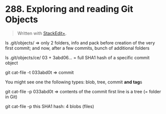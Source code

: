 # 288. Exploring and reading Git Objects


> Written with [StackEdit+](https://stackedit.net/).


ls .git/objects/ =>
only 2 folders, info and pack before creation of the very first commit;
and now, after a few commits, bunch of additional folders

ls .git/objects/ce/
03 + 3abd06... = full SHA1 hash of a specific commit object

git cat-file -t 033abd0t => commit

You might see one the following types: blob, tree, commit **and tag**s

git cat-file -p 033abd0t => contents of the commit
first line is a tree (= folder in Git)

git cat-file -p this SHA1 hash: 4 blobs (files)







<!--stackedit_data:
eyJoaXN0b3J5IjpbMTEyNDIzMzcxNiwtMTczNzQ1MDgxMCwtMT
UwMDE0OTc5Niw2ODc3ODMxODAsODEzNTI0Nzk1LC0xMDgxNTIy
MjE2LDE4NjI3NzE0NTJdfQ==
-->